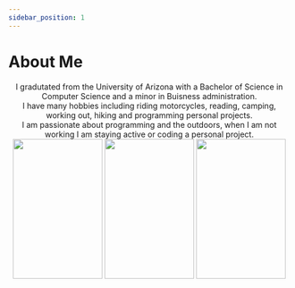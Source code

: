 ```yaml
---
sidebar_position: 1
---
```


# About Me
<p align="center" >
I gradutated from the University of Arizona with a Bachelor of Science in Computer Science and a minor in Buisness administration.<br />
I have many hobbies including riding motorcycles, reading, camping, working out, hiking and programming personal projects.<br />
I am passionate about programming and the outdoors, when I am not working I am staying active or coding a personal project.<br />
<img src={require('@site/static/img/grad.PNG').default} width="160rem" height="250rem" />
<img src={require('@site/static/img/bike.png').default} width="160rem" height="250rem" />
<img src={require('@site/static/img/outdoors.png').default} width="160rem" height="250rem" />
</p>